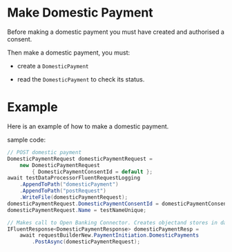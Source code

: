 # Make Domestic Payment

Before making a domestic payment you must have created and authorised a consent.

Then make a domestic payment, you must:

- create a `DomesticPayment`

- read the `DomesticPayment` to check its status.

# Example
Here is an example of how to make a domestic payment.

sample code:
```csharp
// POST domestic payment
DomesticPaymentRequest domesticPaymentRequest =
    new DomesticPaymentRequest
        { DomesticPaymentConsentId = default };
await testDataProcessorFluentRequestLogging
    .AppendToPath("domesticPayment")
    .AppendToPath("postRequest")
    .WriteFile(domesticPaymentRequest);
domesticPaymentRequest.DomesticPaymentConsentId = domesticPaymentConsentId;
domesticPaymentRequest.Name = testNameUnique;

// Makes call to Open Banking Connector. Creates objectand stores in database.
IFluentResponse<DomesticPaymentResponse> domesticPaymentResp =
    await requestBuilderNew.PaymentInitiation.DomesticPayments
        .PostAsync(domesticPaymentRequest);

```